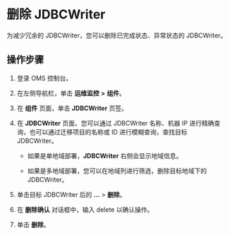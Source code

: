 # 删除 JDBCWriter

为减少冗余的 JDBCWriter，您可以删除已完成状态、异常状态的 JDBCWriter。

## 操作步骤

1. 登录 OMS 控制台。

2. 在左侧导航栏，单击 **运维监控** **\>** **组件**。

3. 在 **组件** 页面，单击 **JDBCWriter** 页签。

4. 在 **JDBCWriter** 页面，您可以通过 JDBCWriter 名称、机器 IP 进行精确查询，也可以通过迁移项目的名称或 ID 进行模糊查询，查找目标 JDBCWriter。

   * 如果是单地域部署，**JDBCWriter** 右侧会显示地域信息。

   * 如果是多地域部署，您可以在地域列进行筛选，删除目标地域下的 JDBCWriter。

5. 单击目标 JDBCWriter 后的 **...** \> **删除**。

6. 在 **删除确认** 对话框中，输入 delete 以确认操作。

7. 单击 **删除**。
